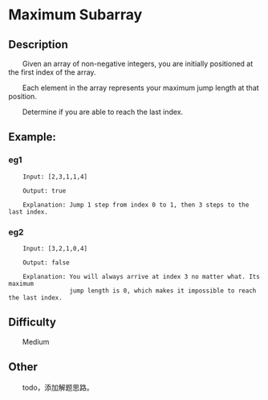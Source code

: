 # Maximum Subarray

## Description

&emsp;&emsp;Given an array of non-negative integers, you are initially positioned at the first index of the array.
            
&emsp;&emsp;Each element in the array represents your maximum jump length at that position.
            
&emsp;&emsp;Determine if you are able to reach the last index.
            
## Example:

### eg1

```
    Input: [2,3,1,1,4]
    
    Output: true
    
    Explanation: Jump 1 step from index 0 to 1, then 3 steps to the last index.
```

### eg2

```
    Input: [3,2,1,0,4]
    
    Output: false
    
    Explanation: You will always arrive at index 3 no matter what. Its maximum
                 jump length is 0, which makes it impossible to reach the last index.
```

## Difficulty

&emsp;&emsp;Medium

## Other

&emsp;&emsp;todo，添加解题思路。